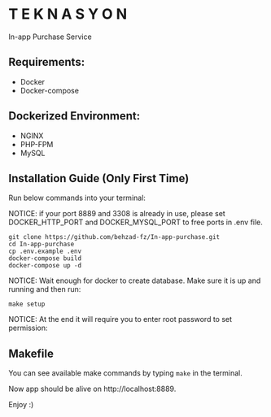 # T E K N A S Y O N
In-app Purchase Service<br>

## Requirements:
- Docker
- Docker-compose

## Dockerized Environment:
- NGINX
- PHP-FPM
- MySQL

## Installation Guide (Only First Time)
Run below commands into your terminal:

NOTICE: if your port 8889 and 3308 is already in use, please set DOCKER_HTTP_PORT and DOCKER_MYSQL_PORT to free ports in .env file.

```
git clone https://github.com/behzad-fz/In-app-purchase.git
cd In-app-purchase
cp .env.example .env
docker-compose build
docker-compose up -d
```
NOTICE: Wait enough for docker to create database. Make sure it is up and running and then run:
```
make setup
```
NOTICE: At the end it will require you to enter root password to set permission:

## Makefile
You can see available make commands by typing `make` in the terminal.

Now app should be alive on http://localhost:8889.

Enjoy :)
